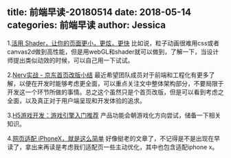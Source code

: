 title: 前端早读-20180514
date: 2018-05-14
categories: 前端早读
author: Jessica
---

1.[活用 Shader，让你的页面更小，更炫，更快](http://taobaofed.org/blog/2018/05/07/optimizing-page-performance-with-shader/)
比如说，粒子动画很难用css或者canvas2d做到高性能，但是用webGL和shader就可以做到，了解一下，当设计师提出类似动效的时候，可以自己用一下试试。

2.[Nerv实战 - 京东首页改版小结](https://aotu.io/notes/2018/04/24/jdindex_2017/)
最近希望团队成员对于前端和工程化有更多了解，以便在开发时能够考虑更全面，可以重点关注文中整体架构部分，不要局限于开发这一个环节所做的事情。总之这个虽然只是个首页改版，但是可以看到考虑之全面，以及真正对于用户端呈现和开发体验的追求。

3.[H5游戏开发：游戏引擎入门推荐](https://aotu.io/notes/2017/12/27/h5-game-engine-recommend/)
产品功能会朝游戏化方向尝试，储备一下相关知识。

4.[网页适配 iPhoneX，就是这么简单](https://aotu.io/notes/2017/11/27/iphonex/)
好像挺老的文章了，不记得是不是出现在早读了，拿出来再读是考虑我们适配页一些主动优化，其中也包含适配iphone x。



